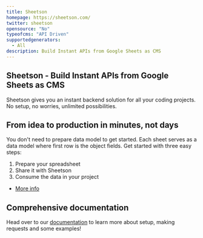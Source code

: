 ```yaml
---
title: Sheetson
homepage: https://sheetson.com/
twitter: sheetson
opensource: "No"
typeofcms: "API Driven"
supportedgenerators:
  - All
description: Build Instant APIs from Google Sheets as CMS
---
```

## Sheetson - Build Instant APIs from Google Sheets as CMS

Sheetson gives you an instant backend solution for all your coding projects. No setup, no worries, unlimited possibilities.

## From idea to production in minutes, not days
You don't need to prepare data model to get started. Each sheet serves as a data model where first row is the object fields. Get started with three easy steps:

1. Prepare your spreadsheet
2. Share it with Sheetson
3. Consume the data in your project

- [More info](https://sheetson.com/?utm_source=jamstack&utm_medium=headless-cms&utm_campaign=listing)

## Comprehensive documentation
Head over to our [documentation](https://docs.sheetson.com/?utm_source=jamstack&utm_medium=headless-cms&utm_campaign=listing) to learn more about setup, making requests and some examples!
